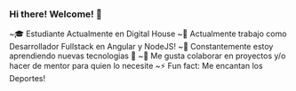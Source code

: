 ### Hi there! Welcome! 👋

~🎓 Estudiante Actualmente en Digital House
~🔭 Actualmente trabajo como Desarrollador Fullstack en Angular y NodeJS!
~🌱 Constantemente estoy aprendiendo nuevas tecnologias 🤣
~👯 Me gusta colaborar en proyectos y/o hacer de mentor para quien lo necesite
~⚡ Fun fact: Me encantan los Deportes!
